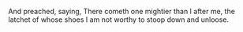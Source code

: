 And preached, saying, There cometh one mightier than I after me, the latchet of whose shoes I am not worthy to stoop down and unloose.
